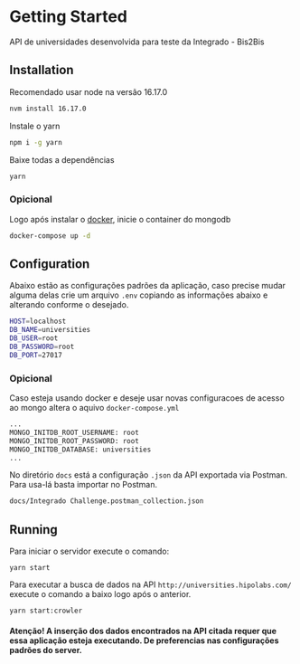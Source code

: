 # Getting Started

API de universidades desenvolvida para teste da Integrado - Bis2Bis

## Installation

Recomendado usar node na versão 16.17.0

```bash
nvm install 16.17.0
```
Instale o yarn
```bash
npm i -g yarn
```
Baixe todas a dependências
```bash
yarn
```
### Opicional
Logo após instalar o [docker](https://docs.docker.com/engine/install/ubuntu/), inicie o container do mongodb
```bash
docker-compose up -d
```
## Configuration
Abaixo estão as configurações padrões da aplicação, caso precise mudar alguma delas crie um arquivo `.env` copiando as informações abaixo e alterando conforme o desejado.
```bash
HOST=localhost
DB_NAME=universities
DB_USER=root
DB_PASSWORD=root
DB_PORT=27017
```
### Opicional
Caso esteja usando docker e deseje usar novas configuracoes de acesso ao mongo altera o aquivo `docker-compose.yml`
```bash
...
MONGO_INITDB_ROOT_USERNAME: root
MONGO_INITDB_ROOT_PASSWORD: root
MONGO_INITDB_DATABASE: universities
...
```
No diretório `docs` está a configuração `.json` da API exportada via Postman. Para usa-lá basta importar no Postman.
```bash
docs/Integrado Challenge.postman_collection.json
```
## Running
Para iniciar o servidor execute o comando:
```base
yarn start
```
Para executar a busca de dados na API `http://universities.hipolabs.com/` execute o comando a baixo logo após o anterior.
```
yarn start:crowler
```
#### Atenção! A inserção dos dados encontrados na API citada requer que essa aplicação esteja executando. De preferencias nas configurações padrões do server.
